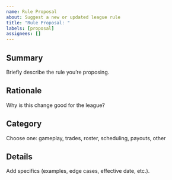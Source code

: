 ```yaml
---
name: Rule Proposal
about: Suggest a new or updated league rule
title: "Rule Proposal: "
labels: [proposal]
assignees: []
---
```


## Summary

Briefly describe the rule you’re proposing.

## Rationale

Why is this change good for the league?

## Category

Choose one: gameplay, trades, roster, scheduling, payouts, other

## Details

Add specifics (examples, edge cases, effective date, etc.).

